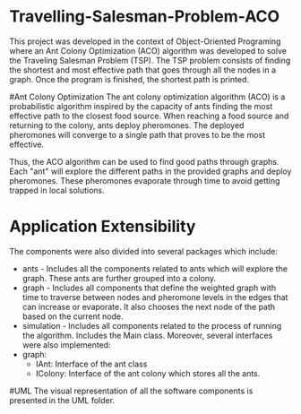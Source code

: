 # Travelling-Salesman-Problem-ACO
This project was developed in the context of Object-Oriented Programing where an Ant Colony Optimization (ACO) algorithm was developed to solve the Traveling Salesman Problem (TSP).  The TSP problem consists of finding the shortest and most effective path that goes through all the nodes in a graph. Once the program is finished, the shortest path is printed. 

#Ant Colony Optimization
The ant colony optimization algorithm (ACO) is a probabilistic algorithm inspired by the capacity of ants finding the most effective path to the closest food source. When reaching a food source and returning to the colony, ants deploy pheromones. The deployed pheromones will converge to a single path that proves to be the most effective. 

Thus, the ACO algorithm can be used to find good paths through graphs.  Each "ant" will explore the different paths in the provided graphs and deploy pheromones. These pheromones evaporate through time to avoid getting trapped in local solutions. 

# Application Extensibility
The components were also divided into several packages which include:
* ants - Includes all the components related to ants which will explore the graph. These ants are further grouped into a colony.
* graph - Includes all components that define the weighted graph with time to traverse between nodes and pheromone levels in the edges that can increase or evaporate. It also chooses the next node of the path based on the current node.
* simulation - Includes all components related to the process of running the algorithm. Includes the Main class.
Moreover, several interfaces were also implemented:
* graph:
  * IAnt: Interface of the ant class
  * IColony: Interface of the ant colony which stores all the ants.

#UML
The visual representation of all the software components is presented in the UML folder.

